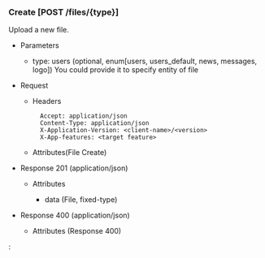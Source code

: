 ### Create [POST /files/{type}]

Upload a new file.

+ Parameters
    + type: users (optional, enum[users, users_default, news, messages, logo])
        You could provide it to specify entity of file

+ Request
    + Headers

            Accept: application/json
            Content-Type: application/json
            X-Application-Version: <client-name>/<version>
            X-App-features: <target feature>
          
    + Attributes(File Create)

+ Response 201 (application/json)

    + Attributes
        
        + data (File, fixed-type)
    
+ Response 400 (application/json)
              
    + Attributes (Response 400)

:[](../error_responses.md)
